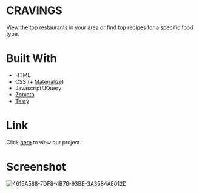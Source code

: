 # CRAVINGS

View the top restaurants in your area or find top recipes for a specific food type.

# Built With

- HTML
- CSS (+ [Materialize](https://materializecss.com/))
- Javascript/JQuery
- [Zomato](https://developers.zomato.com/api#headline1)
- [Tasty](https://rapidapi.com/apidojo/api/tasty)

# Link

Click [here](https://daniwhitlock.github.io/Cravings/) to view our project.

# Screenshot

![4615A588-7DF8-4B76-93BE-3A3584AE012D](https://user-images.githubusercontent.com/72775548/104136516-f273d300-5353-11eb-8ecb-f264595aa313.jpeg)
